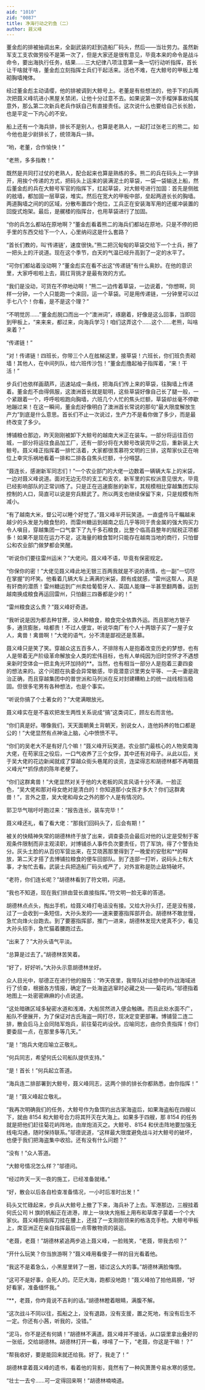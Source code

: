 ```yaml
---
aid: "1010"
zid: "0087"
title: 净海行动之钓鱼（二）
author: 聂义峰
---
```


董金彪的排被抽调出来，全副武装的赶到造船厂码头，然后——当壮劳力。虽然新军支工支农做劳役不是第一次了，但是大家还是很有意见，毕竟本来的命令是战斗命令，要出海执行任务，结果……三大纪律八项注意第一条一切行动听指挥，首长让干啥就干啥，董金彪立刻指挥士兵们干起活来。活也不难，在大鲸号的甲板上堆砌胸墙掩体。

经过董金彪主动请缨，他的排被调到大鲸号上。老董是有些想法的，他手下的兵两次把聂义峰坑进小黑屋关禁闭，让他十分过意不去。如果说第一次手榴弹事故纯属意外，那么第二次新兵老兵作妖自己有直接责任。这次说什么也要给自己长长脸，也是平定一下内心的不安。

船上还有一个海兵排，排长不是别人，也算是老熟人，一起打过张老三的熊二。如今他也是少尉排长了，统领海兵一排。

“哟，老董，合作愉快！”

“老熊，多多指教！”

既然是共同打过仗的老熟人，配合起来也算是熟练的多。熊二的兵在码头上一字排开，用挨个传递的方式，把码头上运来的装满泥土的草袋，一袋一袋输送上船，然后董金彪的兵在大鲸号军官的指挥下，扛起草袋，对大鲸号进行加固：首先是侧舷的舷墙，都加固一层草袋，堆实。然后在宽大的甲板中部，垒起两道长长的胸墙。两道胸墙之间的的区域，分散布置四个炮位，工兵正在安装海军用的还缓冲装置的回旋式炮架。最后，是艉楼的指挥台，也用草袋进行了加固。

“你的兵怎么都站在原地啊？”董金彪看着熊二的海兵们都站在原地，只是不停的把手里的东西交给下一个人，心里纳闷这是什么套路？

“首长们教的，叫‘传递链’，速度很快。”熊二把沉甸甸的草袋交给下一个士兵，擦了一把头上的汗说道。现在这个季节，白天的气温已经升高到了一定的水平了。

“可你们都站着没动啊？”董金彪实在看不出这“传递链”有什么奥妙。在他的意识里，大家呼啦啦上去，肩扛背挑才是最有效的方式。

“我们是没动，可货在不停地动啊！”熊二一边传着草袋，一边说着，“你想啊，同样一分钟，一个人只能跑一个来回，运一个草袋。可是用传递链，一分钟里可以过手七八个！你看，是不是这个理？”

“不明觉厉……”董金彪脱口而出一个“澳洲词”，琢磨着，好像是这么回事，当即回到甲板上，“来来来，都过来，向海兵学习！咱们这弄这个……这个……老熊，叫啥来着？”

“传递链！”

“对！传递链！四班长，你带三个人在舷梯这里，接草袋！六班长，你们班负责砌墙！其他人，在中间列队，给六班传沙包！”董金彪撸起袖子指挥着，“来！干活！”

步兵们也依样画葫芦，迅速站成一条线，把海兵们传上来的草袋，往胸墙上传递着。董金彪不由得佩服，这澳洲首长就是聪明，这些草袋好像自己长了腿一般，一个紧跟着一个，呼呼啦啦跑向胸墙，六班几个人忙的焦头烂额，草袋却丝毫不停歇地蹦过来！在这一瞬间，董金彪好像明白了澳洲首长常说的那句“最大限度解放生产力”到底是什么意思。首长们不止一次说过，生产力不是看你做了多少，而是最终改变了多少。

博铺粮仓那边，昨天刚刚被卸下大鲸号的越南大米正在装车。一部分将运往百仞城，一部分将运往食品加工厂，还有一部分将在大鲸号改装完毕之后，重新装上大鲸号。聂义峰正指挥着一排忙活着，大家都很羡慕符文明的三排，这帮家伙正在哨位上幸灾乐祸地看着一排和二排各自焦头烂额，十分嘚瑟。

“聂连长，感谢新军同志们！”一个农业部门的大佬一边数着一辆辆大车上的米袋，一边对聂义峰说道。面对无边无尽的支工和支农，新军里的实权派意见很大，毕竟已经影响部队的正常训练了。只是正在迅速膨胀的新军，其规模相比穿越集团实际控制的人口，简直可以说是穷兵黩武了。所以两支也继续保留下来，只是规模有所减小。

“有了越南大米，督公可以睡个好觉了。”聂义峰半开玩笑道。一直盛传马千瞩越来越少的头发是为粮食愁的，而雷州糖运到越南之后几乎等同于贵金属的强大购买力令人嗔目，穿越集团一口气拿下了九千多石粮食，比整个临高县整年的赋税正项都多！如果不是现在运力不足，这海量的粮食暂时只能存在越南当地的商行，只怕督公和农业部门做梦都会笑醒。

“听说你们要往雷州运米？”大佬问。聂义峰不语，毕竟有保密规定。

“你保你的密！”大佬见聂义峰此地无银三百两我就是不说的表情，也一副“一切尽在掌握”的坏笑。他看着几辆大车上满满的米袋，颇有成就感，“雷州这帮人，真是有奸商的潜质！雷州糖运到广州卖给葡萄牙人、英国人能赚一半甚至翻两番。运到越南换成粮食再运回雷州，只怕翻三四番都是少的！”

“雷州粮食这么贵？”聂义峰好奇道。

“我听说是因为都去种甘蔗，没人种粮食，粮食完全依靠外运。而且那地方银子多，通货膨胀，啥都贵！不过人便宜，听说华南厂有个人十两银子买了一屋子女人，禽兽！禽兽啊！”大佬的语气，分不清是鄙视还是羡慕。

聂义峰只是笑了笑。穿越众这五百多人，不排除有人是抱着改变历史的梦想，也有人是带着无产阶级革命解放全人类的宏伟目标，也有人单纯因为旧时空怀才不遇想来新时空体会一把主角光环加持的\*\*。当然，也有相当一部分人是抱着三妻四妾的想法来的。这个问题在执委会异常敏感，毕竟潜意识里男女平等、一夫一妻是政治正确，而且穿越集团中的普世派和马列派在反对封建糟粕上的统一战线相当稳固。但很多宅男有各种想法，也是个事实。

“听说你搞了个土著女的？”大佬满眼放光。

聂义峰实在是不喜欢把发生两性关系说成“搞”这类词汇，顾左右而言他。

“你们真是好。哪像我们，天天面朝黄土背朝天，别说女人，连他妈养的牲口都是公的！”大佬显然有点神油上脑，心中愤愤不平。

“你们的吴老大不是有好几个嘛！”聂义峰开玩笑道。农业部门最核心的人物吴南海大佬，在苟家庄之役后，一口气收养了三个女俘，其中还有对母子。从此以后，关于吴大佬的花边新闻就成了穿越众街头巷尾的谈资，连梁得志和胡德林都不再嚼聂义峰光\*\*抓俘虏的陈年老梗了。

“你们这群禽兽！”大佬显然对关于他的大老板的风言风语十分不满，一脸正色，“吴大佬和那对母女绝对是清白的！你知道那小女孩才多大？你们这群禽兽！”，言外之意，吴大佬和母女之外的那个人是有情况的。

郭卫华气喘吁吁跑过来：“报告连长，装车完毕！”

聂义峰还礼，看了看大佬：“那我们回码头了，后会有期！”

被关的快精神失常的胡德林终于放了出来，调查委员会最后对他的认定是受制于客观条件限制而非主观渎职，对博铺杀人事件负次要责任，罚了军饷，得了个警告处分。灰头土脸的从百仞军营出来，在艾晓茜那里得到了一晚爱的安慰和\*\*的释放，第二天才搭了去博铺拉粮食的便车回部队。到了连部一打听，说码头上有大事，才匆忙去看。武装士兵把造船厂码头戒严了，对外宣称是防止敌特破坏。

“老符，你们连长呢？”胡德林看到了符文明，问道。

“我也不知道，现在我们排由营长直接指挥。”符文明一脸无辜的答道。

胡德林点点头，掏出手机，给聂义峰打电话没有接。又给大孙头打，还是没有接，过了一会收到一条短信，大孙头发的——速来要塞指挥部开会。胡德林不敢怠慢，急忙向烽火台跑去。到了要塞指挥部，推门一进来，胡德林发现大佬真不少，看见大孙头招手，急忙猫着腰跑过去。

“出来了？”大孙头语气平淡。

“总算是过去了。”胡德林苦笑着。

“好了，好好听。”大孙头示意胡德林坐好。

众人目光中，邬德正在进行他的报告：“昨天夜里，我带队对设想中的作战海域进行了侦查，根据各方情报，确定了一处海盗逃窜时必藏之处——菊花屿。”邬德指着地图上一处密密麻麻的小点说道。

“这处暗礁区域多秘密水道和浅滩，大船贸然进入便会触礁。而且此处水面不广，船队不便展开，为了保证对古氏海盗一网打尽，现决定变更部署。博铺营二连二排，散会后马上会同陆军炮兵，前往菊花屿设伏。应喻同志，由你负责指挥！你们要委屈一点，在那里多等几天。”

“是！”炮兵大佬应喻立正敬礼。

“何兵同志，希望何氏公司船队提供支持。”

“是！首长！”何兵起立答道。

“海兵连二排部署到大鲸号，聂义峰同志，这两个排的排长你都熟悉，由你指挥！”

“是！”聂义峰起立敬礼。

“我再次明确我们的任务，大鲸号作为鱼饵钓出古家海盗后，如果海盗船在四艘以下，就由 8154 和大鲸号合力将其歼灭在大海上。如果多于四艘，那 8154 的任务就是把他们赶往菊花屿阵地，由岸炮消灭之。大鲸号、8154 和伏击阵地要加强无线电沟通，随时保持联系。”邬德说道，“这样最大限度避免战斗对大鲸号的破坏，也便于我们把海盗集中收拾。还有没有什么问题？”

“没有！”众人答道。

“大鲸号情况怎么样？”邬德问。

“经过昨天一天一夜的施工，已经准备就绪。”

“好，散会以后各自检查准备情况，一小时后准时出发！”

码头又忙碌起来，步兵从大鲸号上撤了下来，海兵补了上去。军港那边，三艘挂着何氏公司 H 旗的帆船正在进港，岸上一块块大拖板上用布和草席子蒙着一个个大家伙。聂义峰把指挥刀挂在腰上，还挂了一支刚刚领来的格洛克手枪。大鲸号甲板上，席亚洲正在亲自指挥最后一点零散物资的装运。

“老聂，老聂！”胡德林紧追两步追上聂义峰，一脸贱笑，“老聂，带我去呗？”

“开什么玩笑？你当旅游啊？”聂义峰用看傻子一样的目光看着他。

“我这不是着急么，小黑屋里转了一圈，错过这么大的事。”胡德林满脸悔恨。

“这可不是好事，会死人的。茫茫大海，跑都没地跑！”聂义峰拍了拍他肩膀，“好好看家，准备缅怀我。”

“\*\*，老聂，你咋竟说不吉利的话。”胡德林瞪着眼睛，满腹不解。

“这次战斗不同以往，孤船之上，没有退路，没有支援，置之死地，有没有后生不一定。你还有小茜，听我的，没错。”

“泥马，你不是还有何婧！”胡德林不满道。聂义峰并不接话，从口袋里拿出叠好的一张纸，交给胡德林。胡德林打开一看，哆嗦了一下，“老聂，你这是干嘛！？”

“帮我收好，要是能回来就还给我。好了，我走了！”

胡德林拿着聂义峰的遗书，看着他的背影，竟然有了一种风萧萧兮易水寒的感觉。

“壮士一去兮……可一定得回来啊！”胡德林喃喃道。
